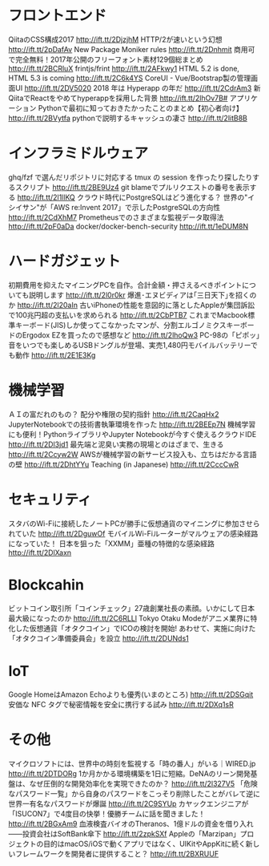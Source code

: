 # フロントエンド
QiitaのCSS構成2017 http://ift.tt/2DjzjhM
HTTP/2が速いという幻想 http://ift.tt/2pDafAv
New Package Moniker rules http://ift.tt/2Dnhmit
商用可で完全無料！2017年公開のフリーフォント素材129個総まとめ http://ift.tt/2BCRluX
frintjs/frint http://ift.tt/2AFkwy1
HTML 5.2 is done, HTML 5.3 is coming http://ift.tt/2C6k4YS
CoreUI - Vue/Bootstrap製の管理画面UI http://ift.tt/2DV5020
2018 年は Hyperapp の年だ http://ift.tt/2CdrAm3
新QiitaでReactをやめてhyperappを採用した背景 http://ift.tt/2lhOv7B# アプリケーション
Pythonで最初に知っておきたかったことのまとめ【初心者向け】 http://ift.tt/2BVytfa
pythonで説明するキャッシュの凄さ http://ift.tt/2litB8B

# インフラミドルウェア
ghq/fzf で選んだリポジトリに対応する tmux の session を作ったり探したりするスクリプト http://ift.tt/2BE9Uz4
git blameでプルリクエストの番号を表示する http://ift.tt/2l1llKQ
クラウド時代にPostgreSQLはどう進化する？ 世界の"イシイサン"が「AWS re:Invent 2017」で示したPostgreSQLの方向性 http://ift.tt/2CdXhM7
Prometheusでのさまざまな監視データ取得法 http://ift.tt/2pF0aDa
docker/docker-bench-security http://ift.tt/1eDUM8N

# ハードガジェット
初期費用を抑えたマイニングPCを自作。合計金額・押さえるべきポイントについても説明します http://ift.tt/2l0r0kr
爆進･エヌビディアは｢三日天下｣を招くのか http://ift.tt/2l20aIn
古いiPhoneの性能を意図的に落としたAppleが集団訴訟で100兆円超の支払いを求められる http://ift.tt/2CbPTB7
これまでMacbook標準キーボード(JIS)しか使ってこなかったマンが、分割エルゴノミクスキーボードのErgodox EZを買ったので感想など http://ift.tt/2lhoQw3
PC-98の「ピポッ」音をいつでも楽しめるUSBドングルが登場、実売1,480円モバイルバッテリーでも動作 http://ift.tt/2E1E3Kg

# 機械学習
ＡＩの富だれのもの？ 配分や権限の契約指針 http://ift.tt/2CaqHx2
JupyterNotebookでの技術書執筆環境を作った http://ift.tt/2BEEp7N
機械学習にも便利！PythonライブラリやJupyter Notebookが今すぐ使えるクラウドIDE http://ift.tt/2Dl3jd1
最先端と泥臭い実務の現場とのはざまで、生きる http://ift.tt/2Ccyw2W
AWSが機械学習の新サービス投入も、立ちはだかる言語の壁 http://ift.tt/2DhtYYu
Teaching (in Japanese) http://ift.tt/2CccCwR

# セキュリティ
スタバのWi-Fiに接続したノートPCが勝手に仮想通貨のマイニングに参加させられていた http://ift.tt/2DguwOf
モバイルWi-Fiルーターがマルウェアの感染経路になっていた！ 日本を狙った「XXMM」亜種の特徴的な感染経路 http://ift.tt/2DlXaxn

# Blockcahin
ビットコイン取引所「コインチェック」27歳創業社長の素顔。いかにして日本最大級になったのか http://ift.tt/2C6RLLl
Tokyo Otaku Modeがアニメ業界に特化した仮想通貨「オタクコイン」でICOの検討を開始! あわせて、実施に向けた「オタクコイン準備委員会」を設立 http://ift.tt/2DUNds1

# IoT
Google HomeはAmazon Echoよりも優秀(いまのところ) http://ift.tt/2DSGqit
安価な NFC タグで秘密情報を安全に携行する試み http://ift.tt/2DXq1sR

# その他
マイクロソフトには、世界中の時刻を監視する「時の番人」がいる｜WIRED.jp http://ift.tt/2DTDORg
1か月かかる環境構築を1日に短縮。DeNAのリーン開発基盤は、なぜ圧倒的な開発効率化を実現できたのか？ http://ift.tt/2l327V5
「危険なパスワード一覧」から自身のパスワードをこっそり削除したことがバレて逆に世界一有名なパスワードが爆誕 http://ift.tt/2C9SYUp
カヤックエンジニアが「ISUCON7」で4度目の快挙！優勝チームに話を聞きました！ http://ift.tt/2BGxAm9
血液検査バイオのTheranos、1億ドルの資金を借り入れ――投資会社はSoftBank傘下 http://ift.tt/2zpkSXf
Appleの「Marzipan」プロジェクトの目的はmacOS/iOSで動くアプリではなく、UIKitやAppKitに続く新しいフレームワークを開発者に提供すること？ http://ift.tt/2BXRUUF
